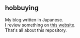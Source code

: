 ## hobbuying
My blog written in Japanese.<br>
I review something on [this website](https://hobbuying-blog.github.io/hobbuying).<br>
That's all about this repository.
